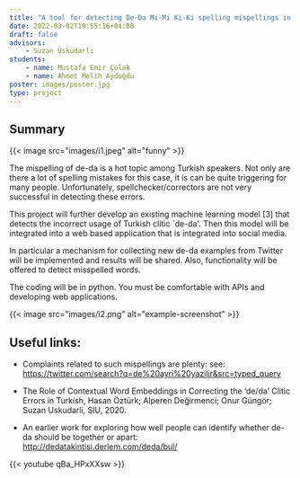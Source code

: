 ```yaml
---
title: "A tool for detecting De-Da Mi-Mi Ki-Ki spelling mispellings in Turkish"
date: 2022-03-02T19:55:16+04:00
draft: false
advisors:
    - Suzan Üsküdarlı
students: 
    - name: Mustafa Emir Çolak
    - name: Ahmet Melih Aydoğdu
poster: images/poster.jpg
type: project
---
```


## Summary

{{< image src="images/i1.jpeg" alt="funny" >}}

The mispelling of de-da is a hot topic among Turkish speakers. Not only are there a lot of spelling mistakes for this case, it is can be quite triggering for many people. Unfortunately, spellchecker/correctors are not very successful in detecting these errors.
 

This project will further develop an exısting machine learning model [3] that detects the incorrect usage of Turkish clitic `de-da'. Then this model will be integrated into a web based application that is integrated into social media.
 

In particular a mechanism for collecting new de-da examples  from Twitter will be implemented and results will be shared. Also, functionality will be offered to detect misspelled words.
 
The coding will be in python. You must be comfortable with APIs and developing web applications. 

{{< image src="images/i2.png" alt="example-screenshot" >}}

## Useful links:
- Complaints related to such mispellings are plenty: see: https://twitter.com/search?q=de%20ayri%20yazilir&src=typed_query

- The Role of Contextual Word Embeddings in Correcting the ‘de/da’ Clitic Errors in Turkish, Hasan Öztürk; Alperen Değirmenci; Onur Güngör; Suzan Uskudarli, SIU, 2020.

- An earlier work for exploring how well people can identify whether de-da should be together or apart: http://dedatakintisi.derlem.com/deda/bul/


{{< youtube qBa_HPxXXsw >}}